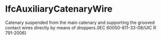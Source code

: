 IfcAuxiliaryCatenaryWire
========================
Catenary suspended from the main catenary and supporting the grooved contact
wires directly by means of droppers.(IEC 60050-811-33-08/UIC R 791-2006)


